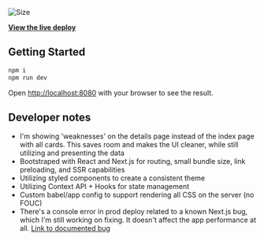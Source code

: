 ![Size](https://github-size-badge.herokuapp.com/ryanbahan/pokedex.svg)

**[View the live deploy](https://pokedex.ryanbahan.vercel.app/)**

## Getting Started

```bash
npm i
npm run dev
```

Open [http://localhost:8080](http://localhost:8080) with your browser to see the result.

## Developer notes

- I'm showing 'weaknesses' on the details page instead of the index page with all cards. This saves room and makes the UI cleaner, while still utilizing and presenting the data
- Bootstraped with React and Next.js for routing, small bundle size, link preloading, and SSR capabilities
- Utilizing styled components to create a consistent theme
- Utilizing Context API + Hooks for state management
- Custom babel/app config to support rendering all CSS on the server (no FOUC)
- There's a console error in prod deploy related to a known Next.js bug, which I'm still working on fixing. It doesn't affect the app performance at all. [Link to documented bug](https://spectrum.chat/next-js/general/next-static-pages-js-404-not-found-build-issue~de17fd85-fd62-47e2-a324-93abd35f6837?m=MTU1Mzk0MjY4NjIzMQ==)

